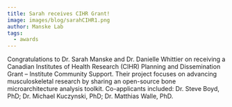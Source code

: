 ```yaml
---
title: Sarah receives CIHR Grant!
image: images/blog/sarahCIHR1.png
author: Manske Lab
tags:
  - awards
---
```


Congratulations to Dr. Sarah Manske and Dr. Danielle Whittier on receiving a Canadian Institutes of Health Research (CIHR) Planning and Dissemination Grant – Institute Community Support. Their project focuses on advancing musculoskeletal research by sharing an open-source bone microarchitecture analysis toolkit. Co-applicants included: Dr. Steve Boyd, PhD; Dr. Michael Kuczynski, PhD; Dr. Matthias Walle, PhD.